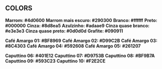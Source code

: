 
## COLORS
<!-- Paletas teste -->
**Marrom: #4d0600**
**Marrom mais escuro: #290300**
**Branco: #ffffff**
**Preto: #000000**
**Cinza: #8d8ea5**
**Azulzinho: #adaae9**
**Cinza quase branco: #e3e3e3**
**Cinza quase preto: #0d0d0d**
**Grafite: #090911**
<!-- Paletas opção 1 -->
**Café Amargo 01: #BF8969**
**Café Amargo 02: #D99C2B**
**Café Amargo 03: #8C4303**
**Café Amargo 04: #592608**
**Café Amargo 05: #261207**
<!-- Paletas opção 2 (foi mais usada) -->
**Caputtino 06: #401E12**
**Caputtino 07: #D9753B**
**Caputtino 08: #BF9B7A**
**Caputtino 09: #593C23**
**Caputtino 10: #F2E2CE**